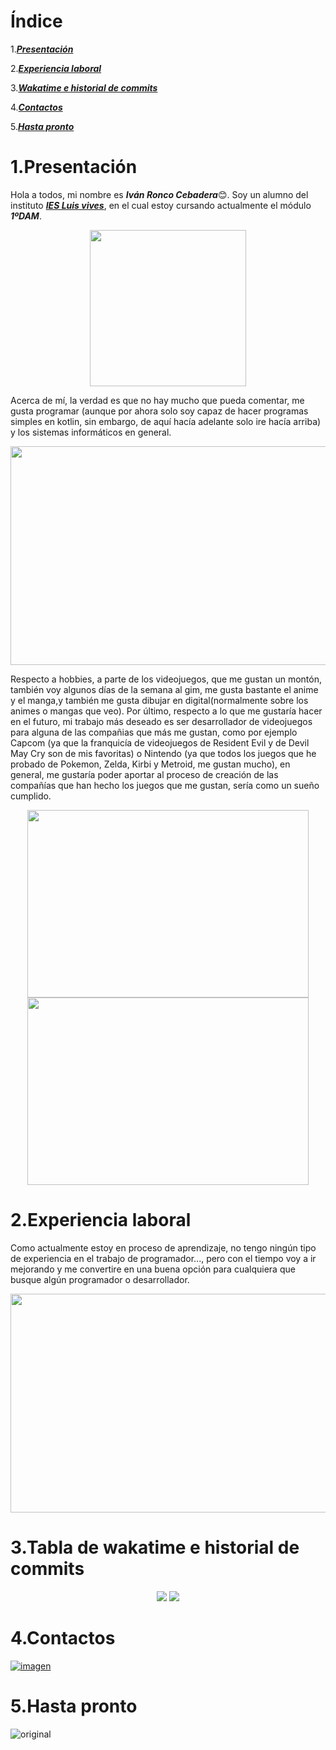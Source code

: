 # Índice
1.[***Presentación***](#Presentación)

2.[***Experiencia laboral***](#ExperienciaLaboral)

3.[***Wakatime e historial de commits***](#TablaDeWakatimeEHistorialDeCommits)

4.[***Contactos***](#Contactos)

5.[***Hasta pronto***](#Hastapronto)
# 1.Presentación
Hola a todos, mi nombre es ***Iván Ronco Cebadera***😊. Soy un alumno del instituto [***IES Luis vives***](https://www.iesluisvives.es), en el cual estoy cursando actualmente el módulo ***1ºDAM***. 
<p align="center">
    <img src="https://user-images.githubusercontent.com/113459253/196044366-469367f3-e3e8-47e7-8003-681b254a5e30.png" width="250" height="250">
</p>

Acerca de mí, la verdad es que no hay mucho que pueda comentar, me gusta programar (aunque por ahora solo soy capaz de hacer programas simples en kotlin, sin embargo, de aquí hacía adelante solo ire hacía arriba) y los sistemas informáticos en general. 


<p align="center">
    <img src="https://www.elsevier.com/__data/assets/image/0016/741121/Dia-Internacional-Sol1.jpg" width="600px" height="350px">
</p>

Respecto a hobbies, a parte de los videojuegos, que me gustan un montón, también voy algunos días de la semana al gim, me gusta bastante el anime y el manga,y también  me gusta dibujar en digital(normalmente sobre los animes o mangas que veo). Por último, respecto a lo que me gustaría hacer en el futuro, mi trabajo más deseado es ser desarrollador de videojuegos para alguna de las compañias que más me gustan, como por ejemplo Capcom (ya que la franquicía de videojuegos de Resident Evil y de Devil May Cry son de mis favoritas) o Nintendo (ya que todos los juegos que he probado de Pokemon, Zelda, Kirbi y Metroid, me gustan mucho), en general, me gustaría poder aportar al proceso de creación de las compañías que han hecho los juegos que me gustan, sería como un sueño cumplido.

<p align="center">
    <img src="https://user-images.githubusercontent.com/113459253/196044303-b54fc27a-bee9-4283-ad29-19951723700f.gif" width="450px" height="300px">
    <img src="https://user-images.githubusercontent.com/113459253/196044319-59811555-d281-4563-a61a-2c38d0ca4437.gif" width="450px" height="300px">
</p>

# 2.Experiencia laboral
Como actualmente estoy en proceso de aprendizaje, no tengo ningún tipo de experiencia en el trabajo de programador..., pero con el tiempo voy a ir mejorando y me convertire en una buena opción para cualquiera que busque algún programador o desarrollador. 

<p align="center">
    <img src="https://user-images.githubusercontent.com/113459253/196044443-27a6a819-cc43-433f-8df7-5bb4188414a3.png" width="600px" height="350px">
</p>


# 3.Tabla de wakatime e historial de commits
<center>
    <img src="https://wakatime.com/share/@f11c8048-330a-4e54-8654-1896e71ac8c8/654f2d04-099b-4bc8-93d6-7289555c62f2.svg">
    <img src="https://wakatime.com/share/@f11c8048-330a-4e54-8654-1896e71ac8c8/4adeab22-7786-42e9-a4e9-31fd707cbfcb.svg">
</center>

# 4.Contactos
 
[![imagen](https://encrypted-tbn0.gstatic.com/images?q=tbn:ANd9GcTT0isBhh4GH3aDi2vho5wZRPljuOtASGoHo_ibBh96Ojn75eXxZf1SbgFLXvpTKMPstVo&usqp=CAU)](https://www.linkedin.com/in/iván-ronco-cebadera-1590bb250/)

# 5.Hasta pronto
![original](https://user-images.githubusercontent.com/113459253/196044388-6ca6f93d-1067-4f48-8c4c-c0233dac56f5.gif)

